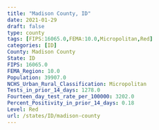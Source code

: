 ```yaml
---
title: "Madison County, ID"
date: 2021-01-29
draft: false
type: county
tags: [FIPS:16065.0,FEMA:10.0,Micropolitan,Red]
categories: [ID]
County: Madison County
State: ID
FIPS: 16065.0
FEMA_Region: 10.0
Population: 39907.0
NCHS_Urban_Rural_Classification: Micropolitan
Tests_in_prior_14_days: 1278.0
Fourteen_day_test_rate_per_100000: 3202.0
Percent_Positivity_in_prior_14_days: 0.18
Level: Red
url: /states/ID/madison-county
---
```



